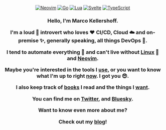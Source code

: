 <div align="center">

[![Neovim](https://img.shields.io/badge/NeoVim-2357A143.svg?&style=for-the-badge&logo=neovim&logoColor=white)](https://github.com/mistweaverco?q=neovim&type=all&language=&sort=stargazers)
[![Go](https://img.shields.io/badge/Go-00ADD8?style=for-the-badge&logo=go&logoColor=white)](https://github.com/mistweaverco?q=&type=all&language=go&sort=stargazers)
[![Lua](https://img.shields.io/badge/Lua-2C2D72?style=for-the-badge&logo=lua&logoColor=white)](https://github.com/mistweaverco?q=&type=all&language=lua&sort=stargazers)
[![Svelte](https://img.shields.io/badge/Svelte-f44336?style=for-the-badge&logo=svelte&logoColor=white)](https://github.com/mistweaverco?q=&type=all&language=svelte&sort=stargazers)
[![TypeScript](https://img.shields.io/badge/TypeScript-007ACC?style=for-the-badge&logo=typescript&logoColor=white)](https://github.com/mistweaverco?q=&type=all&language=typescript&sort=stargazers)

<h3>

Hello, I'm Marco Kellershoff.

I'm a loud 📢 introvert who loves ❤️ CI/CD,
Cloud ☁️ and on-premise ✨,
generally speaking, all things DevOps 🥷.

I tend to automate everything 🤖 and
can't live without [Linux][linux] 🐧 and [Neovim][neovim].

Maybe you're interested in the tools I [use][use],
or you want to know what I'm up to right [now][now].
I got you 😎.

I also keep track of [books][books] I read and
the things I [want][want].

You can find me on [Twitter][twitter],
and [Bluesky][bluesky].

Want to know even more about me?

Check out my [blog][blog]!

</h3>

</div>



[linux]: https://www.ubuntu.com/
[neovim]: https://neovim.io/
[use]: https://gorilla.moe/uses
[now]: https://gorilla.moe/now
[books]: https://gorilla.moe/books
[want]: https://gorilla.moe/wishlist
[twitter]: https://x.com/thisgorilla
[bluesky]: https://bsky.app/profile/gorilla.moe
[blog]: https://gorilla.moe/blog

